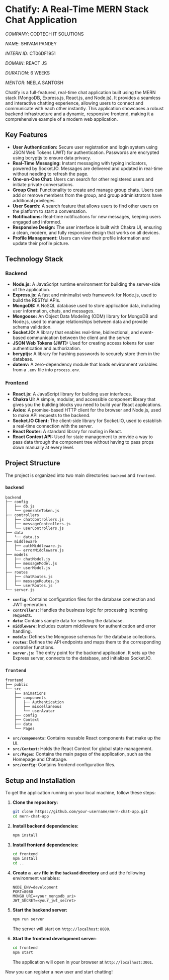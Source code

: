 # Chatify: A Real-Time MERN Stack Chat Application

*COMPANY*: CODTECH IT SOLUTIONS

*NAME*: SHIVAM PANDEY

*INTERN ID*: CT06DF1951

*DOMAIN*: REACT JS

*DURATION*: 6 WEEKS

*MENTOR*: NEELA SANTOSH


Chatify is a full-featured, real-time chat application built using the MERN stack (MongoDB, Express.js, React.js, and Node.js). It provides a seamless and interactive chatting experience, allowing users to connect and communicate with each other instantly. This application showcases a robust backend infrastructure and a dynamic, responsive frontend, making it a comprehensive example of a modern web application.

## Key Features

*   **User Authentication:** Secure user registration and login system using JSON Web Tokens (JWT) for authentication. Passwords are encrypted using bcryptjs to ensure data privacy.
*   **Real-Time Messaging:** Instant messaging with typing indicators, powered by Socket.IO. Messages are delivered and updated in real-time without needing to refresh the page.
*   **One-on-One Chat:** Users can search for other registered users and initiate private conversations.
*   **Group Chat:** Functionality to create and manage group chats. Users can add or remove members from the group, and group administrators have additional privileges.
*   **User Search:** A search feature that allows users to find other users on the platform to start a conversation.
*   **Notifications:** Real-time notifications for new messages, keeping users engaged and informed.
*   **Responsive Design:** The user interface is built with Chakra UI, ensuring a clean, modern, and fully responsive design that works on all devices.
*   **Profile Management:** Users can view their profile information and update their profile picture.

## Technology Stack

### Backend

*   **Node.js:** A JavaScript runtime environment for building the server-side of the application.
*   **Express.js:** A fast and minimalist web framework for Node.js, used to build the RESTful APIs.
*   **MongoDB:** A NoSQL database used to store application data, including user information, chats, and messages.
*   **Mongoose:** An Object Data Modeling (ODM) library for MongoDB and Node.js, used to manage relationships between data and provide schema validation.
*   **Socket.IO:** A library that enables real-time, bidirectional, and event-based communication between the client and the server.
*   **JSON Web Tokens (JWT):** Used for creating access tokens for user authentication and authorization.
*   **bcryptjs:** A library for hashing passwords to securely store them in the database.
*   **dotenv:** A zero-dependency module that loads environment variables from a `.env` file into `process.env`.

### Frontend

*   **React.js:** A JavaScript library for building user interfaces.
*   **Chakra UI:** A simple, modular, and accessible component library that gives you the building blocks you need to build your React applications.
*   **Axios:** A promise-based HTTP client for the browser and Node.js, used to make API requests to the backend.
*   **Socket.IO Client:** The client-side library for Socket.IO, used to establish a real-time connection with the server.
*   **React Router:** A standard library for routing in React.
*   **React Context API:** Used for state management to provide a way to pass data through the component tree without having to pass props down manually at every level.

## Project Structure

The project is organized into two main directories: `backend` and `frontend`.

### `backend`

```
backend
├── config
│   ├── db.js
│   └── generateToken.js
├── controllers
│   ├── chatControllers.js
│   ├── messageControllers.js
│   └── userControllers.js
├── data
│   └── data.js
├── middleware
│   ├── authMiddleware.js
│   └── errorMiddleware.js
├── models
│   ├── chatModel.js
│   ├── messageModel.js
│   └── userModel.js
├── routes
│   ├── chatRoutes.js
│   ├── messageRoutes.js
│   └── userRoutes.js
└── server.js
```

*   **`config`:** Contains configuration files for the database connection and JWT generation.
*   **`controllers`:** Handles the business logic for processing incoming requests.
*   **`data`:** Contains sample data for seeding the database.
*   **`middleware`:** Includes custom middleware for authentication and error handling.
*   **`models`:** Defines the Mongoose schemas for the database collections.
*   **`routes`:** Defines the API endpoints and maps them to the corresponding controller functions.
*   **`server.js`:** The entry point for the backend application. It sets up the Express server, connects to the database, and initializes Socket.IO.

### `frontend`

```
frontend
├── public
└── src
    ├── animations
    ├── components
    │   ├── Authentication
    │   ├── miscellaneous
    │   └── userAvatar
    ├── config
    ├── Context
    ├── data
    └── Pages
```

*   **`src/components`:** Contains reusable React components that make up the UI.
*   **`src/Context`:** Holds the React Context for global state management.
*   **`src/Pages`:** Contains the main pages of the application, such as the Homepage and Chatpage.
*   **`src/config`:** Contains frontend configuration files.

## Setup and Installation

To get the application running on your local machine, follow these steps:

1.  **Clone the repository:**
    ```bash
    git clone https://github.com/your-username/mern-chat-app.git
    cd mern-chat-app
    ```

2.  **Install backend dependencies:**
    ```bash
    npm install
    ```

3.  **Install frontend dependencies:**
    ```bash
    cd frontend
    npm install
    cd ..
    ```

4.  **Create a `.env` file in the `backend` directory** and add the following environment variables:
    ```
    NODE_ENV=development
    PORT=8080
    MONGO_URI=<your_mongodb_uri>
    JWT_SECRET=<your_jwt_secret>
    ```

5.  **Start the backend server:**
    ```bash
    npm run server
    ```
    The server will start on `http://localhost:8080`.

6.  **Start the frontend development server:**
    ```bash
    cd frontend
    npm start
    ```
    The application will open in your browser at `http://localhost:3001`.

Now you can register a new user and start chatting!

 
